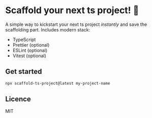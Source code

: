# Scaffold your next ts project! 🚀

A simple way to kickstart your next ts project _instantly_ and save the scaffolding part. Includes modern stack:

- TypeScript
- Prettier (optional)
- ESLint (optional)
- Vitest (optional)

## Get started

```sh
npx scaffold-ts-project@latest my-project-name
```

## Licence

MIT
